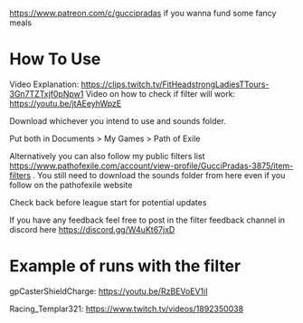 
https://www.patreon.com/c/guccipradas if you wanna fund some fancy meals

# How To Use
Video Explanation: https://clips.twitch.tv/FitHeadstrongLadiesTTours-3Gn7TZTxjf0pNpw1
Video on how to check if filter will work: https://youtu.be/jtAEeyhWpzE

Download whichever you intend to use and sounds folder. 


Put both in Documents > My Games > Path of Exile

Alternatively you can also follow my public filters list https://www.pathofexile.com/account/view-profile/GucciPradas-3875/item-filters . You still need to download the sounds folder from here even if you follow on the pathofexile website

Check back before league start for potential updates

If you have any feedback feel free to post in the filter feedback channel in discord here  https://discord.gg/W4uKt67jxD

# Example of runs with the filter


gpCasterShieldCharge: https://youtu.be/RzBEVoEV1iI

Racing_Templar321: https://www.twitch.tv/videos/1892350038



